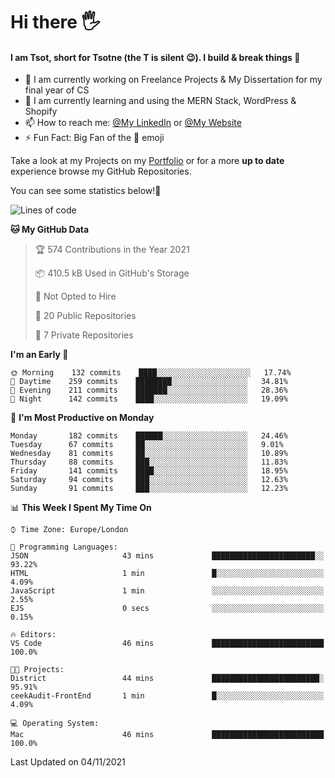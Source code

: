 # Hi there :raised_hand_with_fingers_splayed:
#### I am Tsot, short for Tsotne (the T is silent :wink:). I build & break things :space_invader:
- :telescope: I am currently working on Freelance Projects & My Dissertation for my final year of CS
- :seedling: I am currently learning and using the MERN Stack, WordPress & Shopify
- :mailbox: How to reach me: [@My LinkedIn](https://www.linkedin.com/in/tsotne-gvadzabia/) or [@My Website](https://tsotnegvadzabia.me/contact)
- :zap: Fun Fact: Big Fan of the :space_invader: emoji

Take a look at my Projects on my [Portfolio](https://tsotne.co.uk/) or for a more **up to date** experience browse my GitHub Repositories.

You can see some statistics below!:space_invader:
<!--START_SECTION:waka-->
![Lines of code](https://img.shields.io/badge/From%20Hello%20World%20I%27ve%20Written-3.5%20million%20lines%20of%20code-blue)

**🐱 My GitHub Data** 

> 🏆 574 Contributions in the Year 2021
 > 
> 📦 410.5 kB Used in GitHub's Storage 
 > 
> 🚫 Not Opted to Hire
 > 
> 📜 20 Public Repositories 
 > 
> 🔑 7 Private Repositories  
 > 
**I'm an Early 🐤** 

```text
🌞 Morning    132 commits    ████░░░░░░░░░░░░░░░░░░░░░   17.74% 
🌆 Daytime    259 commits    ████████░░░░░░░░░░░░░░░░░   34.81% 
🌃 Evening    211 commits    ███████░░░░░░░░░░░░░░░░░░   28.36% 
🌙 Night      142 commits    ████░░░░░░░░░░░░░░░░░░░░░   19.09%

```
📅 **I'm Most Productive on Monday** 

```text
Monday       182 commits    ██████░░░░░░░░░░░░░░░░░░░   24.46% 
Tuesday      67 commits     ██░░░░░░░░░░░░░░░░░░░░░░░   9.01% 
Wednesday    81 commits     ██░░░░░░░░░░░░░░░░░░░░░░░   10.89% 
Thursday     88 commits     ███░░░░░░░░░░░░░░░░░░░░░░   11.83% 
Friday       141 commits    ████░░░░░░░░░░░░░░░░░░░░░   18.95% 
Saturday     94 commits     ███░░░░░░░░░░░░░░░░░░░░░░   12.63% 
Sunday       91 commits     ███░░░░░░░░░░░░░░░░░░░░░░   12.23%

```


📊 **This Week I Spent My Time On** 

```text
⌚︎ Time Zone: Europe/London

💬 Programming Languages: 
JSON                     43 mins             ███████████████████████░░   93.22% 
HTML                     1 min               █░░░░░░░░░░░░░░░░░░░░░░░░   4.09% 
JavaScript               1 min               ░░░░░░░░░░░░░░░░░░░░░░░░░   2.55% 
EJS                      0 secs              ░░░░░░░░░░░░░░░░░░░░░░░░░   0.15%

🔥 Editors: 
VS Code                  46 mins             █████████████████████████   100.0%

🐱‍💻 Projects: 
District                 44 mins             ████████████████████████░   95.91% 
ceekAudit-FrontEnd       1 min               █░░░░░░░░░░░░░░░░░░░░░░░░   4.09%

💻 Operating System: 
Mac                      46 mins             █████████████████████████   100.0%

```


 Last Updated on 04/11/2021
<!--END_SECTION:waka-->
